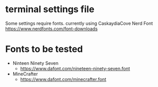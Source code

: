 # terminal settings file

Some settings require fonts.
currently using CaskaydiaCove Nerd Font
https://www.nerdfonts.com/font-downloads



# Fonts to be tested

- Ninteen Ninety Seven
    - https://www.dafont.com/nineteen-ninety-seven.font
- MineCrafter
    - https://www.dafont.com/minecrafter.font